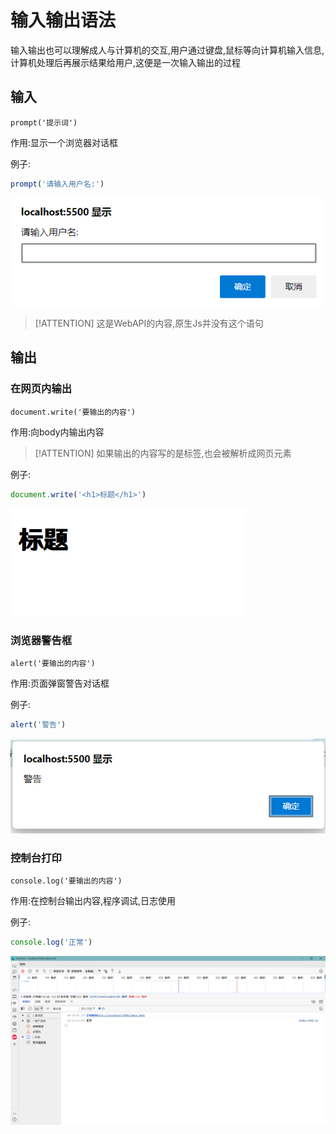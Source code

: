 # 输入输出语法

输入输出也可以理解成人与计算机的交互,用户通过键盘,鼠标等向计算机输入信息,计算机处理后再展示结果给用户,这便是一次输入输出的过程

## 输入

`prompt('提示词')`

作用:显示一个浏览器对话框

例子:

```js
prompt('请输入用户名:')
```

![6-5](assets/6-4.png)

> [!ATTENTION]
> 这是WebAPI的内容,原生Js并没有这个语句

## 输出

### 在网页内输出

`document.write('要输出的内容')`

作用:向body内输出内容

> [!ATTENTION]
> 如果输出的内容写的是标签,也会被解析成网页元素

例子:

```js
document.write('<h1>标题</h1>')
```

![6-1](assets/6-1.png)

### 浏览器警告框

`alert('要输出的内容')`

作用:页面弹窗警告对话框

例子:

```js
alert('警告')
```

![6-2](assets/6-2.png)

### 控制台打印

`console.log('要输出的内容')`

作用:在控制台输出内容,程序调试,日志使用

例子:

```js
console.log('正常')
```

![6-3](assets/6-3.png)